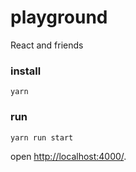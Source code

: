 # playground
React and friends

### install
```
yarn
```

### run
```
yarn run start
```

open [http://localhost:4000/](http://localhost:4000/).
